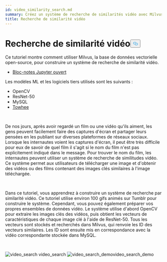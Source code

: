 ```yaml
---
id: video_similarity_search.md
summary: Créez un système de recherche de similarités vidéo avec Milvus.
title: Recherche de similarité vidéo
---
```

<h1 id="Video-Similarity-Search" class="common-anchor-header">Recherche de similarité vidéo<button data-href="#Video-Similarity-Search" class="anchor-icon" translate="no">
      <svg translate="no"
        aria-hidden="true"
        focusable="false"
        height="20"
        version="1.1"
        viewBox="0 0 16 16"
        width="16"
      >
        <path
          fill="#0092E4"
          fill-rule="evenodd"
          d="M4 9h1v1H4c-1.5 0-3-1.69-3-3.5S2.55 3 4 3h4c1.45 0 3 1.69 3 3.5 0 1.41-.91 2.72-2 3.25V8.59c.58-.45 1-1.27 1-2.09C10 5.22 8.98 4 8 4H4c-.98 0-2 1.22-2 2.5S3 9 4 9zm9-3h-1v1h1c1 0 2 1.22 2 2.5S13.98 12 13 12H9c-.98 0-2-1.22-2-2.5 0-.83.42-1.64 1-2.09V6.25c-1.09.53-2 1.84-2 3.25C6 11.31 7.55 13 9 13h4c1.45 0 3-1.69 3-3.5S14.5 6 13 6z"
        ></path>
      </svg>
    </button></h1><p>Ce tutoriel montre comment utiliser Milvus, la base de données vectorielle open-source, pour construire un système de recherche de similarité vidéo.</p>
<ul>
<li><a href="https://github.com/towhee-io/examples/tree/main/video/reverse_video_search">Bloc-notes Jupyter ouvert</a></li>
</ul>
<p>Les modèles ML et les logiciels tiers utilisés sont les suivants :</p>
<ul>
<li>OpenCV</li>
<li>ResNet-50</li>
<li>MySQL</li>
<li><a href="https://towhee.io/">Towhee</a></li>
</ul>
<p><br/></p>
<p>De nos jours, après avoir regardé un film ou une vidéo qu'ils aiment, les gens peuvent facilement faire des captures d'écran et partager leurs pensées en les publiant sur diverses plateformes de réseaux sociaux. Lorsque les internautes voient les captures d'écran, il peut être très difficile pour eux de savoir de quel film il s'agit si le nom du film n'est pas explicitement indiqué dans le message. Pour trouver le nom du film, les internautes peuvent utiliser un système de recherche de similitudes vidéo. Ce système permet aux utilisateurs de télécharger une image et d'obtenir des vidéos ou des films contenant des images clés similaires à l'image téléchargée.</p>
<p><br/></p>
<p>Dans ce tutoriel, vous apprendrez à construire un système de recherche par similarité vidéo. Ce tutoriel utilise environ 100 gifs animés sur Tumblr pour construire le système. Cependant, vous pouvez également préparer vos propres ensembles de données vidéo. Le système utilise d'abord OpenCV pour extraire les images clés des vidéos, puis obtient les vecteurs de caractéristiques de chaque image clé à l'aide de ResNet-50. Tous les vecteurs sont stockés et recherchés dans Milvus, qui renvoie les ID des vecteurs similaires. Les ID sont ensuite mis en correspondance avec la vidéo correspondante stockée dans MySQL.</p>
<p><br/></p>
<p>
  
   <span class="img-wrapper"> <img translate="no" src="/docs/v2.5.x/assets/video_search.png" alt="video_search" class="doc-image" id="video_search" />
   </span> <span class="img-wrapper"> <span>video_search</span> </span> <span class="img-wrapper"> <img translate="no" src="/docs/v2.5.x/assets/video_search_demo.gif" alt="video_search_demo" class="doc-image" id="video_search_demo" /><span>video_search_demo</span> </span></p>

